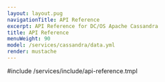```yaml
---
layout: layout.pug
navigationTitle: API Reference
excerpt: API Reference for DC/OS Apache Cassandra
title: API Reference
menuWeight: 90
model: /services/cassandra/data.yml
render: mustache
---
```


#include /services/include/api-reference.tmpl
